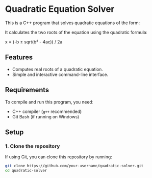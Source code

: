 # Quadratic Equation Solver

This is a C++ program that solves quadratic equations of the form:


It calculates the two roots of the equation using the quadratic formula:

x = (-b ± sqrt(b² - 4ac)) / 2a


## Features

- Computes real roots of a quadratic equation.
- Simple and interactive command-line interface.
  
## Requirements

To compile and run this program, you need:

- C++ compiler (`g++` recommended)
- Git Bash (if running on Windows)

## Setup

### 1. Clone the repository

If using Git, you can clone this repository by running:

```bash
git clone https://github.com/your-username/quadratic-solver.git
cd quadratic-solver

